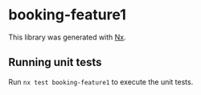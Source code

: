 # booking-feature1

This library was generated with [Nx](https://nx.dev).

## Running unit tests

Run `nx test booking-feature1` to execute the unit tests.
